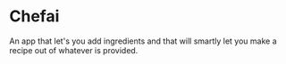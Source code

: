 # Chefai
An app that let's you add ingredients and that will smartly let you make a recipe out of whatever is provided.
